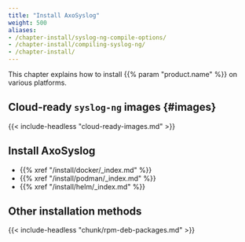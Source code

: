 ```yaml
---
title: "Install AxoSyslog"
weight: 500
aliases:
- /chapter-install/syslog-ng-compile-options/
- /chapter-install/compiling-syslog-ng/
- /chapter-install/
---
```

<!-- DISCLAIMER: This file is based on the syslog-ng Open Source Edition documentation https://github.com/balabit/syslog-ng-ose-guides/commit/2f4a52ee61d1ea9ad27cb4f3168b95408fddfdf2 and is used under the terms of The syslog-ng Open Source Edition Documentation License. The file has been modified by Axoflow. -->

This chapter explains how to install {{% param "product.name" %}} on various platforms.

## Cloud-ready `syslog-ng` images {#images}

{{< include-headless "cloud-ready-images.md" >}}

## Install AxoSyslog

- {{% xref "/install/docker/_index.md" %}}
- {{% xref "/install/podman/_index.md" %}}
- {{% xref "/install/helm/_index.md" %}}

## Other installation methods

{{< include-headless "chunk/rpm-deb-packages.md" >}}
